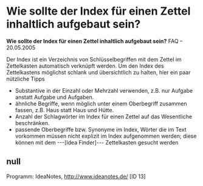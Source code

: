 # Wie sollte der Index für einen Zettel inhaltlich aufgebaut sein?

**Wie sollte der Index für einen Zettel inhaltlich aufgebaut sein?**
FAQ – 20.05.2005

Der Index ist ein Verzeichnis von Schlüsselbegriffen mit dem Zettel im Zettelkasten automatisch verknüpft werden. Um den Index des Zettelkastens möglichst schlank und übersichtlich zu halten, hier ein paar nützliche Tipps


* Substantive in der Einzahl oder Mehrzahl verwenden, z.B. nur Aufgabe anstatt Aufgabe und Aufgaben.
* ähnliche Begriffe, wenn möglich unter einem Oberbegriff zusammen fassen, z.B. Haus statt Haus und Hütte.
* Anzahl der Schlagwörter im Index für einen Zettel auf das Wesentliche beschränken.
* passende Oberbegriffe bzw. Synonyme im Index, Wörter die im Text vorkommen müssen nicht explizit im Index aufgenommen werden; diese können mit dem ---[Idea Finder]--- Zettelkasten gesucht werden


## null

Programm: IdeaNotes, http://www.ideanotes.de/ [ID 13]

